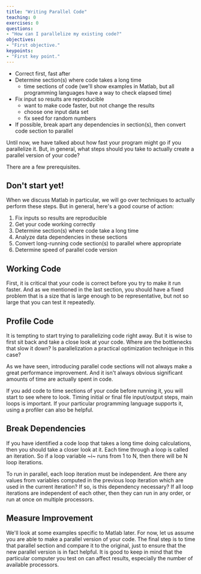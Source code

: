 ```yaml
---
title: "Writing Parallel Code"
teaching: 0
exercises: 0
questions:
- "How can I parallelize my existing code?"
objectives:
- "First objective."
keypoints:
- "First key point."
---
```


 - Correct first, fast after
 - Determine section(s) where code takes a long time
     - time sections of code (we'll show examples in Matlab, but all programming languages have a way to check elapsed time)
 - Fix input so results are reproducible
     - want to make code faster, but not change the results
     - choose one input data set
     - fix seed for random numbers
 - If possible, break apart any dependencies in section(s), then convert code section to parallel
 
Until now, we have talked about how fast your program might go if you parallelize it.  But, in general, what steps should you take to actually create a parallel version of your code?

There are a few prerequisites.

## Don't start yet! ##

When we discuss Matlab in particular, we will go over techniques to actually perform these steps.  But in general, here's a good course of action:

 1. Fix inputs so results are reproducible
 1. Get your code working correctly
 1. Determine section(s) where code take a long time
 1. Analyze data dependencies in these sections
 1. Convert long-running code section(s) to parallel where appropriate
 1. Determine speed of parallel code version

## Working Code ##

First, it is critical that your code is correct before you try to make it run faster.  And as we mentioned in the last section, you should have a fixed problem that is a size that is large enough to be representative, but not so large that you can test it repeatedly.

## Profile Code ##

It is tempting to start trying to parallelizing code right away.  But it is wise to first sit back and take a close look at your code.  Where are the bottlenecks that slow it down?  Is parallelization a practical optimization technique in this case?

As we have seen, introducing parallel code sections will not always make a great performance improvement.  And it isn't always obvious significant amounts of time are actually spent in code.

If you add code to time sections of your code before running it, you will start to see where to look.  Timing initial or final file input/output steps, main loops is important.  If your particular programming language supports it, using a profiler can also be helpful.

## Break Dependencies ##

If you have identified a code loop that takes a long time doing calculations, then you should take a closer look at it.  Each time through a loop is called an iteration.  So if a loop variable ~i~ runs from 1 to N, then there will be N loop iterations.

To run in parallel, each loop iteration must be independent.  Are there any values from variables computed in the previous loop iteration which are used in the current iteration?  If so, is this dependency necessary?  If all loop iterations are independent of each other, then they can run in any order, or run at once on multiple processors.

## Measure Improvement ##

We'll look at some examples specific to Matlab later.  For now, let us assume you are able to make a parallel version of your code.  The final step is to time that parallel section and compare it to the original, just to ensure that the new parallel version is in fact helpful.  It is good to keep in mind that the particular computer you test on can affect results, especially the number of available processors.
